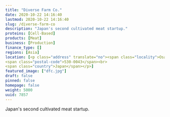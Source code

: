 ```yaml
---
title: "Diverse Farm Co."
date: 2020-10-22 14:16:40
lastmod: 2020-10-22 14:16:40
slug: /diverse-farm-co
description: "Japan's second cultivated meat startup."
proteins: [Cell-Based]
products: [Meat]
business: [Production]
finance_type: []
regions: [Asia]
location: [<p class="address" translate="no"><span class="locality">Osaka</span>,<br>
<span class="postal-code">530-0043</span><br>
<span class="country">Japan</span></p>]
featured_image: ["dfc.jpg"]
draft: false
pinned: false
homepage: false
weight: 5000
uuid: 7857
---
```

<p>Japan's second cultivated meat startup.</p>
